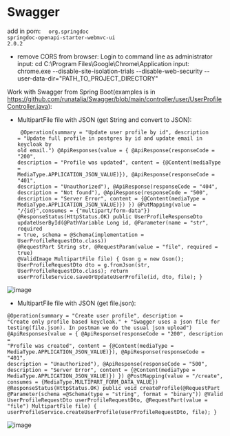 # Swagger
add in pom:
<code>
     <dependency>
            <groupId>org.springdoc</groupId>
            <artifactId>springdoc-openapi-starter-webmvc-ui</artifactId>
            <version>2.0.2</version>
        </dependency>
</code>
    

- remove CORS from browser:
Login to command line as administrator
input:   cd C:\Program Files\Google\Chrome\Application
input:   chrome.exe  --disable-site-isolation-trials --disable-web-security --user-data-dir="PATH_TO_PROJECT_DIRECTORY"

Work with Swagger from Spring Boot(examples is in https://github.com/runatalia/Swagger/blob/main/controller/user/UserProfileController.java):

- MultipartFile file with JSON (get String and convert to JSON):

    <code> @Operation(summary = "Update user profile by id", description = "Update full profile in postgres by id and update email in keycloak by old email.")
    @ApiResponses(value = {
            @ApiResponse(responseCode = "200", description = "Profile was updated",
                    content = {@Content(mediaType = MediaType.APPLICATION_JSON_VALUE)}),
            @ApiResponse(responseCode = "401", description = "Unauthorized"),
            @ApiResponse(responseCode = "404", description = "Not found"),
            @ApiResponse(responseCode = "500", description = "Server Error",
                    content = {@Content(mediaType = MediaType.APPLICATION_JSON_VALUE)})
    })
    @PutMapping(value = "/{id}",consumes = {"multipart/form-data"})
    @ResponseStatus(HttpStatus.OK)
    public UserProfileResponseDto updateUserById(@PathVariable Long id,
                                               @Parameter(name = "str", required = true, schema = @Schema(implementation = UserProfileRequestDto.class)) @RequestPart String str,
                                               @RequestParam(value = "file", required = true)   @ValidImage MultipartFile file) {
        Gson g = new Gson();
        UserProfileRequestDto dto = g.fromJson(str, UserProfileRequestDto.class);
        return userProfileService.saveOrUpdateUserProfile(id, dto, file);
    }
    </code>
    
![image](https://user-images.githubusercontent.com/48579306/236304825-ffe6e5c9-3e9f-4ed4-a2aa-edd29fc49da9.png)



- MultipartFile file with JSON (get file.json):


 <code>@Operation(summary = "Create user profile", description = "Create only profile based keycloak." +
            "Swagger uses a json file for testing(file.json). In postman we do the usual json upload")
    @ApiResponses(value = {
            @ApiResponse(responseCode = "200", description = "Profile was created",
                    content = {@Content(mediaType = MediaType.APPLICATION_JSON_VALUE)}),
            @ApiResponse(responseCode = "401", description = "Unauthorized"),
            @ApiResponse(responseCode = "500", description = "Server Error",
                    content = {@Content(mediaType = MediaType.APPLICATION_JSON_VALUE)})
    })
    @PostMapping(value = "/create", consumes = {MediaType.MULTIPART_FORM_DATA_VALUE})
    @ResponseStatus(HttpStatus.OK)
    public void createProfile(@RequestPart  @Parameter(schema =@Schema(type = "string", format = "binary"))
                                  @Valid UserProfileRequestDto userProfileRequestDto,
                              @RequestPart(value = "file") MultipartFile file) {
        userProfileService.createUserProfile(userProfileRequestDto, file);
    }
    </code>
    
   
![image](https://user-images.githubusercontent.com/48579306/236308506-6e53a66f-95c3-4654-9aff-16fc5b711388.png)



